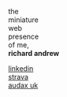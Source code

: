 <base target="_blank">

the  
miniature  
web  
presence  
of me,  
**richard andrew**

[linkedin](https://www.linkedin.com/in/richardandrew75/)  
[strava](https://www.strava.com/athletes/43333745)  
[audax uk](https://audax.uk/results?memId=26444)  

